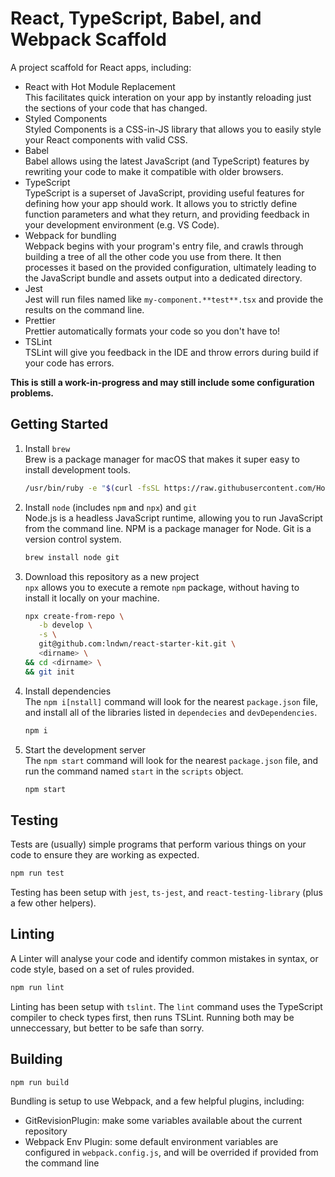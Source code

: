 # React, TypeScript, Babel, and Webpack Scaffold

A project scaffold for React apps, including:

- React with Hot Module Replacement  
  This facilitates quick interation on your app by instantly reloading just the sections of your code that has changed.
- Styled Components  
  Styled Components is a CSS-in-JS library that allows you to easily style your React components with valid CSS.
- Babel  
  Babel allows using the latest JavaScript (and TypeScript) features by rewriting your code to make it compatible with older browsers.
- TypeScript  
  TypeScript is a superset of JavaScript, providing useful features for defining how your app should work. It allows you to strictly define function parameters and what they return, and providing feedback in your development environment (e.g. VS Code).
- Webpack for bundling  
  Webpack begins with your program's entry file, and crawls through building a tree of all the other code you use from there. It then processes it based on the provided configuration, ultimately leading to the JavaScript bundle and assets output into a dedicated directory.
- Jest  
  Jest will run files named like `my-component.**test**.tsx` and provide the results on the command line.
- Prettier  
  Prettier automatically formats your code so you don't have to!
- TSLint  
  TSLint will give you feedback in the IDE and throw errors during build if your code has errors.

**This is still a work-in-progress and may still include some configuration problems.**

## Getting Started

1. Install `brew`  
    Brew is a package manager for macOS that makes it super easy to install development tools.

   ```bash
   /usr/bin/ruby -e "$(curl -fsSL https://raw.githubusercontent.com/Homebrew/install/master/install)"
   ```

1. Install `node` (includes `npm` and `npx`) and `git`  
    Node.js is a headless JavaScript runtime, allowing you to run JavaScript from the command line. NPM is a package manager for Node. Git is a version control system.

   ```bash
   brew install node git
   ```

1. Download this repository as a new project  
    `npx` allows you to execute a remote `npm` package, without having to install it locally on your machine.

   ```bash
   npx create-from-repo \
      -b develop \
      -s \
      git@github.com:lndwn/react-starter-kit.git \
      <dirname> \
   && cd <dirname> \
   && git init
   ```

1. Install dependencies  
    The `npm i[nstall]` command will look for the nearest `package.json` file, and install all of the libraries listed in `dependecies` and `devDependencies`.

   ```bash
   npm i
   ```

1. Start the development server  
    The `npm start` command will look for the nearest `package.json` file, and run the command named `start` in the `scripts` object.

   ```bash
   npm start
   ```

## Testing

Tests are (usually) simple programs that perform various things on your code to ensure they are working as expected.

```bash
npm run test
```

Testing has been setup with `jest`, `ts-jest`, and `react-testing-library` (plus a few other helpers).

## Linting

A Linter will analyse your code and identify common mistakes in syntax, or code style, based on a set of rules provided.

```bash
npm run lint
```

Linting has been setup with `tslint`. The `lint` command uses the TypeScript compiler to check types first, then runs TSLint. Running both may be unneccessary, but better to be safe than sorry.

## Building

```bash
npm run build
```

Bundling is setup to use Webpack, and a few helpful plugins, including:

- GitRevisionPlugin: make some variables available about the current repository
- Webpack Env Plugin: some default environment variables are configured in `webpack.config.js`, and will be overrided if provided from the command line
